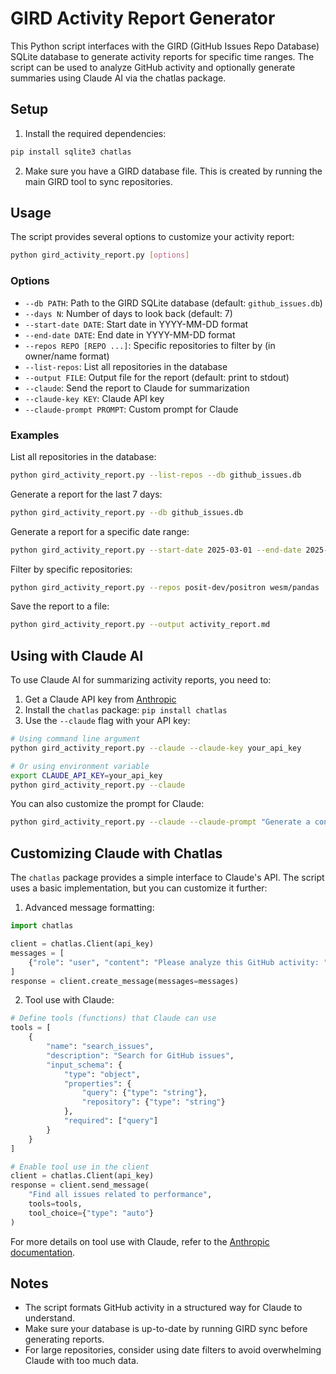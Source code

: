 # GIRD Activity Report Generator

This Python script interfaces with the GIRD (GitHub Issues Repo Database) SQLite database to generate activity reports for specific time ranges. The script can be used to analyze GitHub activity and optionally generate summaries using Claude AI via the chatlas package.

## Setup

1. Install the required dependencies:

```bash
pip install sqlite3 chatlas
```

2. Make sure you have a GIRD database file. This is created by running the main GIRD tool to sync repositories.

## Usage

The script provides several options to customize your activity report:

```bash
python gird_activity_report.py [options]
```

### Options

- `--db PATH`: Path to the GIRD SQLite database (default: `github_issues.db`)
- `--days N`: Number of days to look back (default: 7)
- `--start-date DATE`: Start date in YYYY-MM-DD format
- `--end-date DATE`: End date in YYYY-MM-DD format
- `--repos REPO [REPO ...]`: Specific repositories to filter by (in owner/name format)
- `--list-repos`: List all repositories in the database
- `--output FILE`: Output file for the report (default: print to stdout)
- `--claude`: Send the report to Claude for summarization
- `--claude-key KEY`: Claude API key
- `--claude-prompt PROMPT`: Custom prompt for Claude

### Examples

List all repositories in the database:
```bash
python gird_activity_report.py --list-repos --db github_issues.db
```

Generate a report for the last 7 days:
```bash
python gird_activity_report.py --db github_issues.db
```

Generate a report for a specific date range:
```bash
python gird_activity_report.py --start-date 2025-03-01 --end-date 2025-03-15
```

Filter by specific repositories:
```bash
python gird_activity_report.py --repos posit-dev/positron wesm/pandas
```

Save the report to a file:
```bash
python gird_activity_report.py --output activity_report.md
```

## Using with Claude AI

To use Claude AI for summarizing activity reports, you need to:

1. Get a Claude API key from [Anthropic](https://www.anthropic.com/)
2. Install the `chatlas` package: `pip install chatlas`
3. Use the `--claude` flag with your API key:

```bash
# Using command line argument
python gird_activity_report.py --claude --claude-key your_api_key

# Or using environment variable
export CLAUDE_API_KEY=your_api_key
python gird_activity_report.py --claude
```

You can also customize the prompt for Claude:

```bash
python gird_activity_report.py --claude --claude-prompt "Generate a concise summary of the following GitHub activity with emphasis on high-priority issues"
```

## Customizing Claude with Chatlas

The `chatlas` package provides a simple interface to Claude's API. The script uses a basic implementation, but you can customize it further:

1. Advanced message formatting:
```python
import chatlas

client = chatlas.Client(api_key)
messages = [
    {"role": "user", "content": "Please analyze this GitHub activity: " + activity_data}
]
response = client.create_message(messages=messages)
```

2. Tool use with Claude:
```python
# Define tools (functions) that Claude can use
tools = [
    {
        "name": "search_issues",
        "description": "Search for GitHub issues",
        "input_schema": {
            "type": "object",
            "properties": {
                "query": {"type": "string"},
                "repository": {"type": "string"}
            },
            "required": ["query"]
        }
    }
]

# Enable tool use in the client
client = chatlas.Client(api_key)
response = client.send_message(
    "Find all issues related to performance",
    tools=tools,
    tool_choice={"type": "auto"}
)
```

For more details on tool use with Claude, refer to the [Anthropic documentation](https://docs.anthropic.com/claude/docs/tool-use).

## Notes

- The script formats GitHub activity in a structured way for Claude to understand.
- Make sure your database is up-to-date by running GIRD sync before generating reports.
- For large repositories, consider using date filters to avoid overwhelming Claude with too much data.
